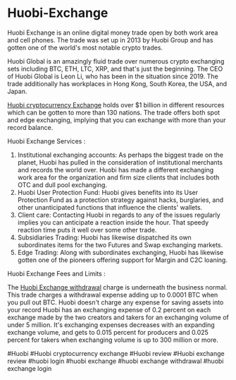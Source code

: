 # Huobi-Exchange
Huobi Exchange is an online digital money trade open by both work area and cell phones. The trade was set up in 2013 by Huobi Group and has gotten one of the world's most notable crypto trades. 

Huobi Global is an amazingly fluid trade over numerous crypto exchanging sets including BTC, ETH, LTC, XRP, and that's just the beginning. The CEO of Huobi Global is Leon Li, who has been in the situation since 2019. The trade additionally has workplaces in Hong Kong, South Korea, the USA, and Japan. 

<a href="https://coinpedia.org/exchange/bitfinex/">Huobi cryptocurrency Exchange</A> holds over $1 billion in different resources which can be gotten to more than 130 nations. The trade offers both spot and edge exchanging, implying that you can exchange with more than your record balance. 

Huobi Exchange Services :

1.	Institutional exchanging accounts: As perhaps the biggest trade on the planet, Huobi has pulled in the consideration of institutional merchants and records the world over. Huobi has made a different exchanging work area for the organization and firm size clients that includes both OTC and dull pool exchanging. 
2.	Huobi User Protection Fund: Huobi gives benefits into its User Protection Fund as a protection strategy against hacks, burglaries, and other unanticipated functions that influence the clients' wallets. 
3.	Client care: Contacting Huobi in regards to any of the issues regularly implies you can anticipate a reaction inside the hour. That speedy reaction time puts it well over some other trade. 
4.	Subsidiaries Trading: Huobi has likewise dispatched its own subordinates items for the two Futures and Swap exchanging markets. 
5.	Edge Trading: Along with subordinates exchanging, Huobi has likewise gotten one of the pioneers offering support for Margin and C2C loaning. 

Huobi Exchange Fees and Limits :

The <a href="https://coinpedia.org/exchange/bitfinex/">Huobi Exchange withdrawal</A> charge is underneath the business normal. This trade charges a withdrawal expense adding up to 0.0001 BTC when you pull out BTC. Huobi doesn't charge any expense for saving assets into your record 
Huobi has an exchanging expense of 0.2 percent on each exchange made by the two creators and takers for an exchanging volume of under 5 million. It's exchanging expenses decreases with an expanding exchange volume, and gets to 0.015 percent for producers and 0.025 percent for takers when exchanging volume is up to 300 million or more.




#Huobi #Huobi cryptocurrency exchange #Huobi review #Huobi exchange review #huobi login #huobi exchange #huobi exchange withdrawal #huobi exchange login
